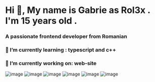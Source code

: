 <h1>Hi 👋, My name is Gabrie as </>Rol3x . I'm 15 years old . </h1>

<h3>A passionate frontend developer from Romanian</h3>

<h3>🌱 I’m currently learning : typescript and c++</h3>

<h3>🔭 I’m currently working on: web-site</h3>

![image](https://user-images.githubusercontent.com/74288530/158215044-21bc7dd3-4b8e-411e-9fe4-31dec02e334d.png)
![image](https://user-images.githubusercontent.com/74288530/158215091-c2692124-759b-4d63-9558-d66371653e76.png)
![image](https://user-images.githubusercontent.com/74288530/158215203-2cf42f6c-9430-4468-9afa-0f8a9b15f546.png)
![image](https://user-images.githubusercontent.com/74288530/158215385-c2784b06-0915-4005-ac99-30603ecb4a42.png)
![image](https://user-images.githubusercontent.com/74288530/158215785-d3683a94-e693-4a06-bdc5-929f84ff56a4.png)
![image](https://user-images.githubusercontent.com/74288530/165307441-5b9df5ed-dbf2-469f-a64f-c944d04045b7.png)
